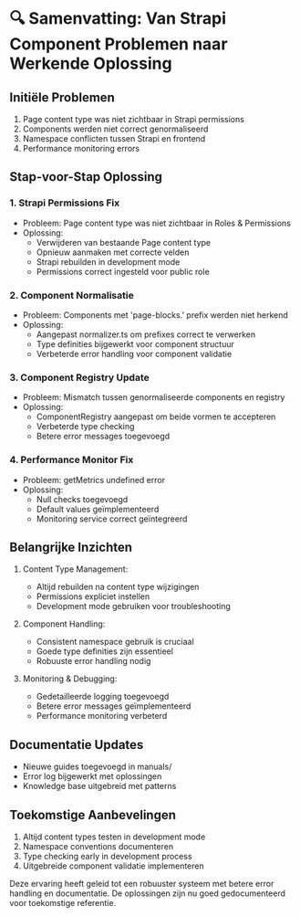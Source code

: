# 🔍 Samenvatting: Van Strapi Component Problemen naar Werkende Oplossing

## Initiële Problemen
1. Page content type was niet zichtbaar in Strapi permissions
2. Components werden niet correct genormaliseerd
3. Namespace conflicten tussen Strapi en frontend
4. Performance monitoring errors

## Stap-voor-Stap Oplossing

### 1. Strapi Permissions Fix
- Probleem: Page content type was niet zichtbaar in Roles & Permissions
- Oplossing: 
  - Verwijderen van bestaande Page content type
  - Opnieuw aanmaken met correcte velden
  - Strapi rebuilden in development mode
  - Permissions correct ingesteld voor public role

### 2. Component Normalisatie
- Probleem: Components met 'page-blocks.' prefix werden niet herkend
- Oplossing:
  - Aangepast normalizer.ts om prefixes correct te verwerken
  - Type definities bijgewerkt voor component structuur
  - Verbeterde error handling voor component validatie

### 3. Component Registry Update
- Probleem: Mismatch tussen genormaliseerde components en registry
- Oplossing:
  - ComponentRegistry aangepast om beide vormen te accepteren
  - Verbeterde type checking
  - Betere error messages toegevoegd

### 4. Performance Monitor Fix
- Probleem: getMetrics undefined error
- Oplossing:
  - Null checks toegevoegd
  - Default values geïmplementeerd
  - Monitoring service correct geïntegreerd

## Belangrijke Inzichten
1. Content Type Management:
   - Altijd rebuilden na content type wijzigingen
   - Permissions expliciet instellen
   - Development mode gebruiken voor troubleshooting

2. Component Handling:
   - Consistent namespace gebruik is cruciaal
   - Goede type definities zijn essentieel
   - Robuuste error handling nodig

3. Monitoring & Debugging:
   - Gedetailleerde logging toegevoegd
   - Betere error messages geïmplementeerd
   - Performance monitoring verbeterd

## Documentatie Updates
- Nieuwe guides toegevoegd in manuals/
- Error log bijgewerkt met oplossingen
- Knowledge base uitgebreid met patterns

## Toekomstige Aanbevelingen
1. Altijd content types testen in development mode
2. Namespace conventions documenteren
3. Type checking early in development process
4. Uitgebreide component validatie implementeren

Deze ervaring heeft geleid tot een robuuster systeem met betere error handling en documentatie. De oplossingen zijn nu goed gedocumenteerd voor toekomstige referentie.
